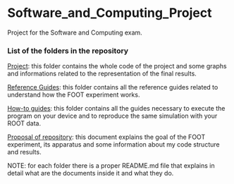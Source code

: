 # Software_and_Computing_Project
Project for the Software and Computing exam.


### List of the folders in the repository

[Project](https://github.com/rotolanna/Software_and_Computing_Project/tree/master/Project): this folder contains the whole code of the project and some graphs and informations related to the representation of the final results. 

[Reference Guides](https://github.com/rotolanna/Software_and_Computing_Project/tree/master/Reference%20Guides): this folder contains all the reference guides related to understand how  the FOOT experiment works.

[How-to guides](https://github.com/rotolanna/Software_and_Computing_Project/tree/master/how_to_guides): this folder contains all the guides necessary to execute the program on your device and to reproduce the same simulation with your ROOT data.

[Proposal of repository](https://github.com/rotolanna/Software_and_Computing_Project/blob/master/Proposal_of_repository.md): this document explains the goal of the FOOT experiment, its apparatus and some information 
                                                                                                                                                                                                                                                                             about my code structure and results.

NOTE: for each folder there is a proper README.md file that explains in detail what are the documents inside it and what they do.

